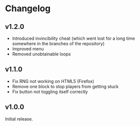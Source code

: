# Changelog

## v1.2.0

- Introduced invincibility cheat (which went lost for a long time somewhere in the branches of the repository)
- Improved menu
- Removed unobtainable loops

## v1.1.0

- Fix RNG not working on HTML5 (Firefox)
- Remove one block to stop players from getting stuck
- Fix button not toggling itself correctly

## v1.0.0

Initial release.
